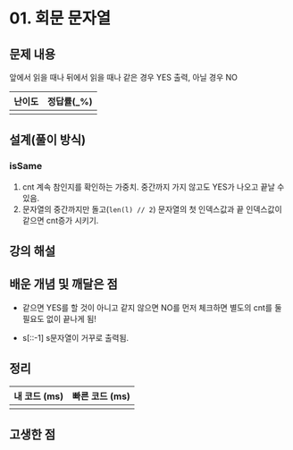 # 01. 회문 문자열

## 문제 내용
앞에서 읽을 때나 뒤에서 읽을 때나 같은 경우 YES 출력, 아닐 경우 NO

| 난이도 | 정답률(\_%) |
| :----: | :---------: |
|        |             |

## 설계(풀이 방식)

### isSame
1. cnt
계속 참인지를 확인하는 가중치. 중간까지 가지 않고도 YES가 나오고 끝날 수 있음.
2. 문자열의 중간까지만 돌고(`len(l) // 2`) 문자열의 첫 인덱스값과 끝 인덱스값이 같으면 cnt증가 시키기.
## 강의 해설


## 배운 개념 및 깨달은 점
- 같으면 YES를 할 것이 아니고 같지 않으면 NO를 먼저 체크하면 별도의 cnt를 둘 필요도 없이 끝나게 됨!

- s[::-1]
s문자열이 거꾸로 출력됨.
## 정리

| 내 코드 (ms) | 빠른 코드 (ms) |
| :----------: | :------------: |
|              |                |

## 고생한 점